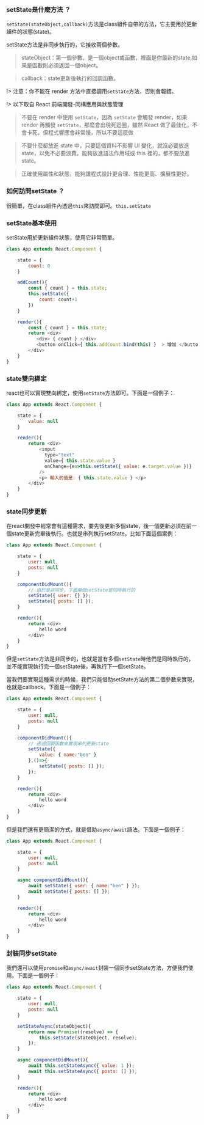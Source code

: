 ### setState是什麼方法 ？  

`setState(stateObject,callback)`方法是class組件自帶的方法，它主要用於更新組件的狀態(state)。  

setState方法是非同步執行的，它接收兩個參數。  

> stateObject：第一個參數，是一個object或函數，裡面是你最新的state,如果是函數則必須返回一個object。  

> callback：state更新後執行的回調函數。

!> 注意：你不能在 render 方法中直接調用`setState`方法，否則會報錯。

!> 以下取自 React 前端開發-同構應用與狀態管理

> 不要在 render 中使用 `setState`，因為 `setState` 會觸發 render，如果 render 再觸發 `setState`，那麼會出現死迴圈，雖然 React 做了最佳化，不會卡死，但程式響應會非常慢，所以不要這麼做

> 不要什麼都放進 state 中，只要這個資料不影響 UI 變化，就沒必要放進 state，以免不必要浪費。能夠放進語法作用域或 this 裡的，都不要放進 state。

> 正確使用屬性和狀態，能夠讓程式設計更合理、性能更高、擴展性更好。

### 如何訪問setState ？

很簡單，在class組件內透過`this`來訪問即可。`this.setState`

### setState基本使用    
setState用於更新組件狀態，使用它非常簡單。 
```js
class App extends React.Component {  

    state = {
        count: 0
    } 

    addCount(){
        const { count } = this.state;
        this.setState({
            count: count+1
        })
    }

    render(){ 
        const { count } = this.state;
        return <div>
           <div> { count } </div> 
           <button onClick={ this.addCount.bind(this) }  > 增加 </button>
        </div>
    }
}
```
### state雙向綁定  
react也可以實現雙向綁定，使用`setState`方法即可。下面是一個例子：
```js
class App extends React.Component {  

    state = {
        value: null
    }  

    render(){ 
        return <div>
            <input 
              type="text" 
              value={ this.state.value }
              onChange={e=>this.setState({ value: e.target.value })} 
            />  
            <p> 輸入的值是: { this.state.value } </p>
        </div>
    }
}
```

### state同步更新     

在react開發中經常會有這種需求，要先後更新多個state，後一個更新必須在前一個state更新完畢後執行。也就是串列執行setState。比如下面這個案例：  
```js
class App extends React.Component {  

    state = {
        user: null,
        posts: null
    }  

    componentDidMount(){
        // 由於是非同步，下面兩個setState是同時執行的
        setState({ user: {} });
        setState({ posts: [] });
    }

    render(){ 
        return <div>
            hello word
        </div>
    }
}
```

但是`setState`方法是非同步的，也就是當有多個`setState`時他們是同時執行的，並不能實現執行完一個setState後，再執行下一個setState。

當我們要實現這種需求的時候，我們只能借助setState方法的第二個參數來實現，也就是callback。下面是一個例子：
```js
class App extends React.Component {  

    state = {
        user: null,
        posts: null
    }  

    componentDidMount(){
        // 透過回調函數來實現串列更新state
        setState({ 
            value: { name:"ben" }
        },()=>{
            setState({ posts: [] });
        });
    }

    render(){ 
        return <div>
            hello word
        </div>
    }
}
```

但是我們還有更簡潔的方式，就是借助`async/await`語法。下面是一個例子：

```js
class App extends React.Component {  

    state = {
        user: null,
        posts: null
    }  

    async componentDidMount(){
        await setState({ user: { name:"ben" } });
        await setState({ posts: [] });
    }

    render(){ 
        return <div>
            hello word
        </div>
    }
}
```

### 封裝同步setState
我們還可以使用`promise`和`async/await`封裝一個同步setState方法，方便我們使用。下面是一個例子： 

```js
class App extends React.Component {  

    state = {
        user: null,
        posts: null
    }  

    setStateAsync(stateObject){
        return new Promise((resolve) => {
            this.setState(stateObject, resolve);
        });
    }

    async componentDidMount(){
        await this.setStateAsync({ value: 1 });
        await this.setStateAsync({ posts: [] });
    }

    render(){ 
        return <div>
            hello word
        </div>
    }
}
```